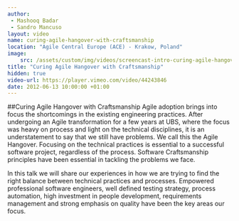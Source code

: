 ```yaml
---
author: 
 - Mashooq Badar
 - Sandro Mancuso
layout: video
name: curing-agile-hangover-with-craftsmanship
location: "Agile Central Europe (ACE) - Krakow, Poland"
image:
    src: /assets/custom/img/videos/screencast-intro-curing-agile-hangover-with-craftsmanship.jpg
title: "Curing Agile Hangover with Craftsmanship"
hidden: true
video-url: https://player.vimeo.com/video/44243846
date: 2012-06-13 10:00:00 +01:00
---
```


##Curing Agile Hangover with Craftsmanship
Agile adoption brings into focus the shortcomings in the existing engineering practices. After undergoing an Agile transformation for a few years at UBS, where the focus was heavy on process and light on the technical disciplines, it is an understatement to say that we still have problems. We call this the Agile Hangover. Focusing on the technical practices is essential to a successful software project, regardless of the process. Software Craftsmanship principles have been essential in tackling the problems we face.

In this talk we will share our experiences in how we are trying to find the right balance between technical practices and processes. Empowered professional software engineers, well defined testing strategy, process automation, high investment in people development, requirements management and strong emphasis on quality have been the key areas our focus.
